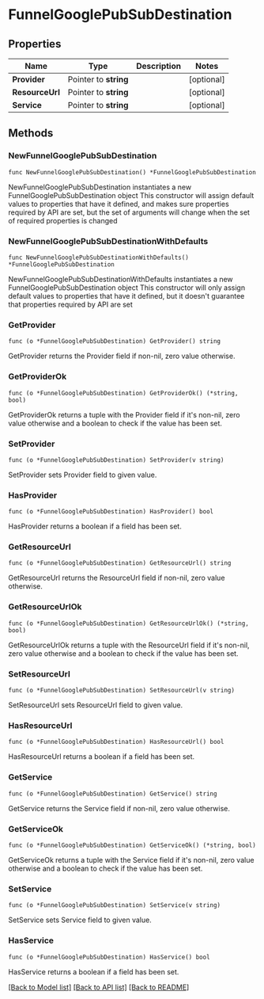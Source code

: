 # FunnelGooglePubSubDestination

## Properties

Name | Type | Description | Notes
------------ | ------------- | ------------- | -------------
**Provider** | Pointer to **string** |  | [optional] 
**ResourceUrl** | Pointer to **string** |  | [optional] 
**Service** | Pointer to **string** |  | [optional] 

## Methods

### NewFunnelGooglePubSubDestination

`func NewFunnelGooglePubSubDestination() *FunnelGooglePubSubDestination`

NewFunnelGooglePubSubDestination instantiates a new FunnelGooglePubSubDestination object
This constructor will assign default values to properties that have it defined,
and makes sure properties required by API are set, but the set of arguments
will change when the set of required properties is changed

### NewFunnelGooglePubSubDestinationWithDefaults

`func NewFunnelGooglePubSubDestinationWithDefaults() *FunnelGooglePubSubDestination`

NewFunnelGooglePubSubDestinationWithDefaults instantiates a new FunnelGooglePubSubDestination object
This constructor will only assign default values to properties that have it defined,
but it doesn't guarantee that properties required by API are set

### GetProvider

`func (o *FunnelGooglePubSubDestination) GetProvider() string`

GetProvider returns the Provider field if non-nil, zero value otherwise.

### GetProviderOk

`func (o *FunnelGooglePubSubDestination) GetProviderOk() (*string, bool)`

GetProviderOk returns a tuple with the Provider field if it's non-nil, zero value otherwise
and a boolean to check if the value has been set.

### SetProvider

`func (o *FunnelGooglePubSubDestination) SetProvider(v string)`

SetProvider sets Provider field to given value.

### HasProvider

`func (o *FunnelGooglePubSubDestination) HasProvider() bool`

HasProvider returns a boolean if a field has been set.

### GetResourceUrl

`func (o *FunnelGooglePubSubDestination) GetResourceUrl() string`

GetResourceUrl returns the ResourceUrl field if non-nil, zero value otherwise.

### GetResourceUrlOk

`func (o *FunnelGooglePubSubDestination) GetResourceUrlOk() (*string, bool)`

GetResourceUrlOk returns a tuple with the ResourceUrl field if it's non-nil, zero value otherwise
and a boolean to check if the value has been set.

### SetResourceUrl

`func (o *FunnelGooglePubSubDestination) SetResourceUrl(v string)`

SetResourceUrl sets ResourceUrl field to given value.

### HasResourceUrl

`func (o *FunnelGooglePubSubDestination) HasResourceUrl() bool`

HasResourceUrl returns a boolean if a field has been set.

### GetService

`func (o *FunnelGooglePubSubDestination) GetService() string`

GetService returns the Service field if non-nil, zero value otherwise.

### GetServiceOk

`func (o *FunnelGooglePubSubDestination) GetServiceOk() (*string, bool)`

GetServiceOk returns a tuple with the Service field if it's non-nil, zero value otherwise
and a boolean to check if the value has been set.

### SetService

`func (o *FunnelGooglePubSubDestination) SetService(v string)`

SetService sets Service field to given value.

### HasService

`func (o *FunnelGooglePubSubDestination) HasService() bool`

HasService returns a boolean if a field has been set.


[[Back to Model list]](../README.md#documentation-for-models) [[Back to API list]](../README.md#documentation-for-api-endpoints) [[Back to README]](../README.md)


